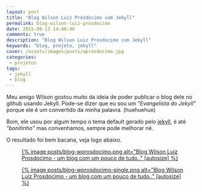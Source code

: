 ```yaml
---
layout: post
title: "Blog Wilson Luiz Prosdocimo com Jekyll"
permalink: blog-wilson-luiz-prosdocimo
date: 2015-09-13 14:40:49
comments: true
description: "Blog Wilson Luiz Prosdocimo com Jekyll"
keywords: "blog, projeto, jekyll"
cover: /assets/images/posts/wprosdocimo.jpg
categories:
 - projetos
tags:
 - jekyll
 - blog
---
```


Meu amigo Wilson gostou muito da ideia de poder publicar o blog dele no github usando Jekyll. Pode-se dizer que eu sou um _"Evangelista do Jekyll"_ porque ele é um convertido da minha palavra. (huehuehue)

Bom, ele usou por algum tempo o tema default gerado pelo [jekyll](http://jekyllrb.com/), é até _"bonitinho"_ mas convenhamos, sempre pode melhorar né.

O resultado foi bem bacana, veja logo abaixo.

<figure class="thumb">
  <a href="{{ 'posts/blog-wprosdocimo.png' | asset_path }}" class="swipebox" rel="gallery" title="{{ page.title }}">
    {% image posts/blog-wprosdocimo.png alt="Blog Wilson Luiz Prosdocimo - um blog com um pouco de tudo.." [autosize] %}
  </a>
</figure>

<figure class="thumb">
  <a href="{{ 'posts/blog-wprosdocimo-single.png' | asset_path }}" class="swipebox" rel="gallery" title="{{ page.title }}">
    {% image posts/blog-wprosdocimo-single.png alt="Blog Wilson Luiz Prosdocimo - um blog com um pouco de tudo.." [autosize] %}
  </a>
</figure>